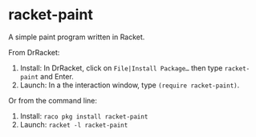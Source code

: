 racket-paint
============

A simple paint program written in Racket.

From DrRacket:
1. Install: In DrRacket, click on `File|Install Package…` then type `racket-paint` and Enter.
2. Launch: In a the interaction window, type `(require racket-paint)`.

Or from the command line:
1. Install: `raco pkg install racket-paint`
2. Launch: `racket -l racket-paint`
